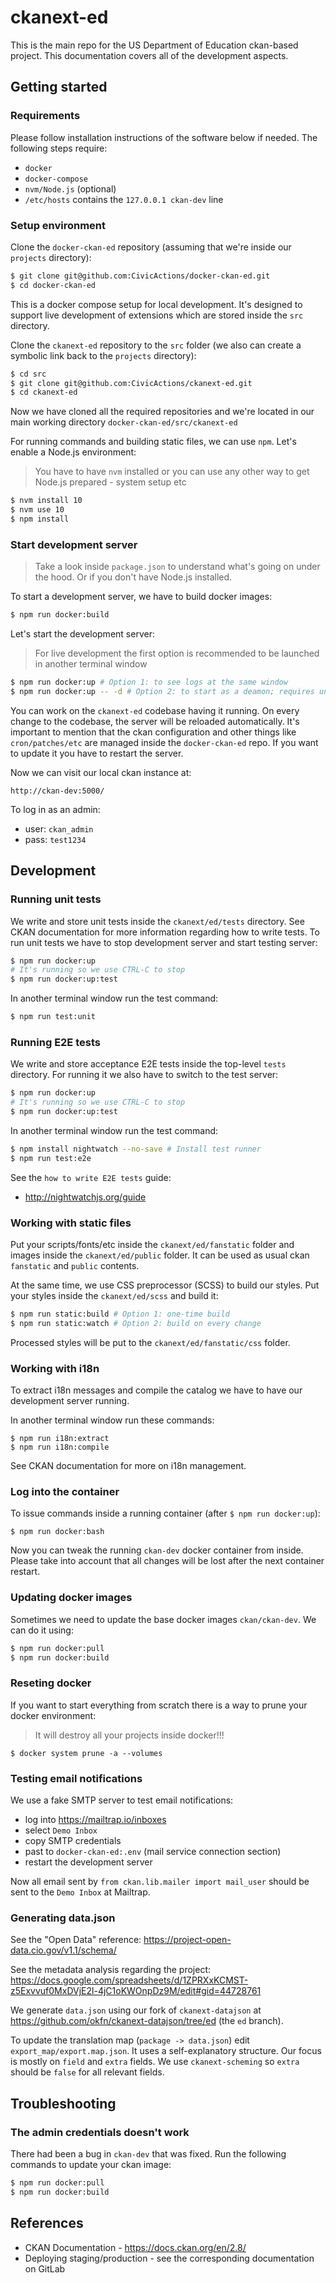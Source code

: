 # ckanext-ed

This is the main repo for the US Department of Education ckan-based project. This documentation covers all of the development aspects.

## Getting started

### Requirements

Please follow installation instructions of the software below if needed. The following steps require:
- `docker`
- `docker-compose`
- `nvm/Node.js` (optional)
- `/etc/hosts` contains the `127.0.0.1 ckan-dev` line

### Setup environment

Clone the `docker-ckan-ed` repository (assuming that we're inside our `projects` directory):

```bash
$ git clone git@github.com:CivicActions/docker-ckan-ed.git
$ cd docker-ckan-ed
```

This is a docker compose setup for local development. It's designed to support live development of extensions which are stored inside the `src` directory.

Clone the `ckanext-ed` repository to the `src` folder (we also can create a symbolic link back to the `projects` directory):

```bash
$ cd src
$ git clone git@github.com:CivicActions/ckanext-ed.git
$ cd ckanext-ed
```

Now we have cloned all the required repositories and we're located in our main working directory `docker-ckan-ed/src/ckanext-ed`

For running commands and building static files, we can use `npm`. Let's enable a Node.js environment:

> You have to have `nvm` installed or you can use any other way to get Node.js prepared - system setup etc

```bash
$ nvm install 10
$ nvm use 10
$ npm install
```

### Start development server

> Take a look inside `package.json` to understand what's going on under the hood. Or if you don't have Node.js installed.

To start a development server, we have to build docker images:

```bash
$ npm run docker:build
```

Let's start the development server:

> For live development the first option is recommended to be launched in another terminal window

```bash
$ npm run docker:up # Option 1: to see logs at the same window
$ npm run docker:up -- -d # Option 2: to start as a deamon; requires understanding how to manage a docker container
```

You can work on the `ckanext-ed` codebase having it running. On every change to the codebase, the server will be reloaded automatically. It's important to mention that the ckan configuration and other things like `cron/patches/etc` are managed inside the `docker-ckan-ed` repo. If you want to update it you have to restart the server.

Now we can visit our local ckan instance at:

```
http://ckan-dev:5000/
```

To log in as an admin:
- user: `ckan_admin`
- pass: `test1234`

## Development

### Running unit tests

We write and store unit tests inside the `ckanext/ed/tests` directory. See CKAN documentation for more information regarding how to write tests. To run unit tests we have to stop development server and start testing server:

```bash
$ npm run docker:up
# It's running so we use CTRL-C to stop
$ npm run docker:up:test
```

In another terminal window run the test command:

```bash
$ npm run test:unit
```

### Running E2E tests

We write and store acceptance E2E tests inside the top-level `tests` directory. For running it we also have to switch to the test server:

```bash
$ npm run docker:up
# It's running so we use CTRL-C to stop
$ npm run docker:up:test
```

In another terminal window run the test command:

```bash
$ npm install nightwatch --no-save # Install test runner
$ npm run test:e2e
```

See the `how to write E2E tests` guide:
- http://nightwatchjs.org/guide

### Working with static files

Put your scripts/fonts/etc inside the `ckanext/ed/fanstatic` folder and images inside the `ckanext/ed/public` folder. It can be used as usual ckan `fanstatic` and `public` contents.

At the same time, we use CSS preprocessor (SCSS) to build our styles. Put your styles inside the `ckanext/ed/scss` and build it:

```bash
$ npm run static:build # Option 1: one-time build
$ npm run static:watch # Option 2: build on every change
```

Processed styles will be put to the `ckanext/ed/fanstatic/css` folder.

### Working with i18n

To extract i18n messages and compile the catalog we have to have our development server running.

In another terminal window run these commands:

```
$ npm run i18n:extract
$ npm run i18n:compile
```

See CKAN documentation for more on i18n management.

### Log into the container

To issue commands inside a running container (after `$ npm run docker:up`):

```
$ npm run docker:bash
```

Now you can tweak the running `ckan-dev` docker container from inside. Please take into account that all changes will be lost after the next container restart.

### Updating docker images

Sometimes we need to update the base docker images `ckan/ckan-dev`. We can do it using:

```bash
$ npm run docker:pull
$ npm run docker:build
```

### Reseting docker

If you want to start everything from scratch there is a way to prune your docker environment:

> It will destroy all your projects inside docker!!!

```
$ docker system prune -a --volumes
```

### Testing email notifications

We use a fake SMTP server to test email notifications:

- log into https://mailtrap.io/inboxes
- select `Demo Inbox`
- copy SMTP credentials
- past to `docker-ckan-ed:.env` (mail service connection section)
- restart the development server

Now all email sent by `from ckan.lib.mailer import mail_user` should be sent to the `Demo Inbox` at Mailtrap.

### Generating data.json

See the "Open Data" reference:
https://project-open-data.cio.gov/v1.1/schema/

See the metadata analysis regarding the project:
https://docs.google.com/spreadsheets/d/1ZPRXxKCMST-z5Exvvuf0MxDVjE2l-4jC1oKWOnpDz9M/edit#gid=44728761

We generate `data.json` using our fork of `ckanext-datajson` at https://github.com/okfn/ckanext-datajson/tree/ed (the `ed` branch).

To update the translation map (`package -> data.json`) edit `export_map/export.map.json`. It uses a self-explanatory structure. Our focus is mostly on `field` and `extra` fields. We use `ckanext-scheming` so `extra` should be `false` for all relevant fields.

## Troubleshooting

### The admin credentials doesn't work

There had been a bug in `ckan-dev` that was fixed. Run the following commands to update your ckan image:

```bash
$ npm run docker:pull
$ npm run docker:build
```

## References

- CKAN Documentation - https://docs.ckan.org/en/2.8/
- Deploying staging/production - see the corresponding documentation on GitLab
